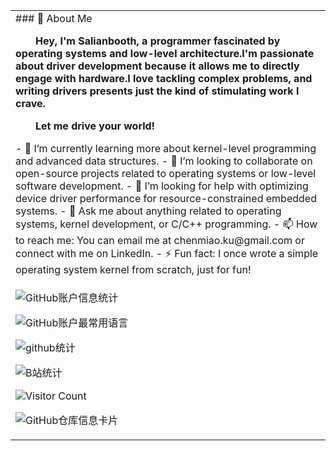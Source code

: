   <table>
    <tr>
            <td>
 ### 🤺 About Me
 <p><strong>
                        &emsp;&emsp;Hey, I'm Salianbooth, a programmer fascinated by operating systems and low-level
                        architecture.I'm
                        passionate about driver development because it allows me to directly engage with hardware.I love
                        tackling complex problems, and writing drivers presents just the kind of stimulating work I
                        crave.
                    </strong></p>
             <p><strong>&emsp;&emsp;Let me drive your world!</strong></p>
               - 🌱 I’m currently learning more about kernel-level programming and advanced data structures.
                - 👯 I’m looking to collaborate on open-source projects related to operating systems or low-level
                software
                development.
                - 🤔 I’m looking for help with optimizing device driver performance for resource-constrained embedded
                systems.
                - 💬 Ask me about anything related to operating systems, kernel development, or C/C++ programming.
                - 📫 How to reach me: You can email me at chenmiao.ku@gmail.com or connect with me on LinkedIn.
                - ⚡ Fun fact: I once wrote a simple operating system kernel from scratch, just for fun!
                        </td>
        </tr>
         <tr>
            <td>


![GitHub账户信息统计](https://github-stats.ubrong.com/api?username=Salianbooth&show_icons=true&theme=tokyonight) 



![GitHub账户最常用语言](https://github-stats.ubrong.com/api/top-langs/?username=Salianbooth&layout=compact&theme=tokyonight) 


![github统计](https://stats.justsong.cn/api/github?username=Salianbooth&theme=dark&lang=zh-CN)

![B站统计](https://stats.justsong.cn/api/bilibili/?id=325344551&theme=dark)

![Visitor Count](https://profile-counter.glitch.me/{Salianbooth}/count.svg) 


![GitHub仓库信息卡片](https://github-stats.ubrong.com/api/pin/?username=Salianbooth&repo=Data_Structure_learning&theme=dark) 
